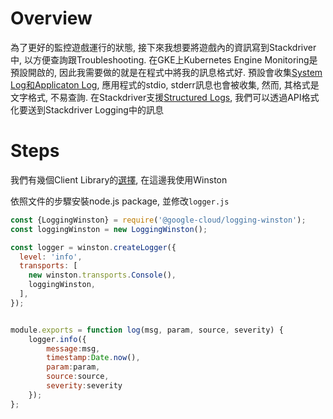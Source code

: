 Overview
========

為了更好的監控遊戲運行的狀態, 接下來我想要將遊戲內的資訊寫到Stackdriver中, 以方便查詢跟Troubleshooting.
在GKE上Kubernetes Engine Monitoring是預設開啟的, 因此我需要做的就是在程式中將我的訊息格式好. 預設會收集[System Log和Applicaton Log](https://cloud.google.com/monitoring/kubernetes-engine/installing), 應用程式的stdio, stderr訊息也會被收集, 然而, 其格式是文字格式, 不易查詢. 
在Stackdriver支援[Structured Logs](https://cloud.google.com/logging/docs/structured-logging?hl=zh-tw), 我們可以透過API格式化要送到Stackdriver Logging中的訊息

Steps
=====

我們有幾個Client Library的[選擇](https://cloud.google.com/logging/docs/setup/nodejs#installing_the_plugin_2), 在這邊我使用Winston

依照文件的步驟安裝node.js package, 並修改`logger.js`

```javascript
const {LoggingWinston} = require('@google-cloud/logging-winston');
const loggingWinston = new LoggingWinston();

const logger = winston.createLogger({
  level: 'info',
  transports: [
    new winston.transports.Console(),
    loggingWinston,
  ],
});


module.exports = function log(msg, param, source, severity) {
    logger.info({
        message:msg,
        timestamp:Date.now(),
        param:param,
        source:source,
        severity:severity
    });
};
```


